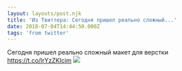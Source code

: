 ```yaml
---
layout: layouts/post.njk
title: 'Из Твиттера: Сегодня пришел реально сложный...'
date: 2018-07-04T14:44:50.000Z
tags: 'from twitter'
---
```



Сегодня пришел реально сложный макет для верстки https://t.co/lrYzZKIcim
  <img src="https://pbs.twimg.com/media/DhRM6tmXcAAQX6f.jpg" />
